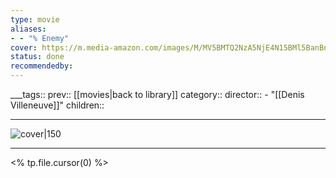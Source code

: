 ```yaml
---
type: movie
aliases:
- - "% Enemy"
cover: https://m.media-amazon.com/images/M/MV5BMTQ2NzA5NjE4N15BMl5BanBnXkFtZTgwMjQ4NzMxMTE@._V1_SX300.jpg
status: done
recommendedby:
---
```

___tags:: prev:: [[movies|back to library]]
category::
director:: - "[[Denis Villeneuve]]"
children::
___
![cover|150](https://m.media-amazon.com/images/M/MV5BMTQ2NzA5NjE4N15BMl5BanBnXkFtZTgwMjQ4NzMxMTE@._V1_SX300.jpg)
___
<% tp.file.cursor(0) %>
